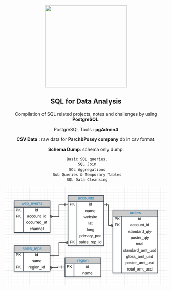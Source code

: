 <div align="center">
 <img height="256" width="256" src="https://cdn.jsdelivr.net/gh/devicons/devicon/icons/postgresql/postgresql-original-wordmark.svg" />
<div>
 
 ## SQL for Data Analysis
 Compilation of SQL related projects, notes and challenges by using **PostgreSQL**.
 
 PostgreSQL Tools : **pgAdmin4**
 
 

**CSV Data** : raw data for **Parch&Posey company** db in csv format. 

**Schema Dump**: schema only dump.

     Basic SQL queries.
     SQL Join
     SQL Aggregations
     Sub Queries & Temporary Tables
     SQL Data Cleansing

![P&P](https://raw.githubusercontent.com/David-Paulos/ParchPosey_DB/master/The%20Parch%20%26%20Posey%20Database%20ERD.png)
 


